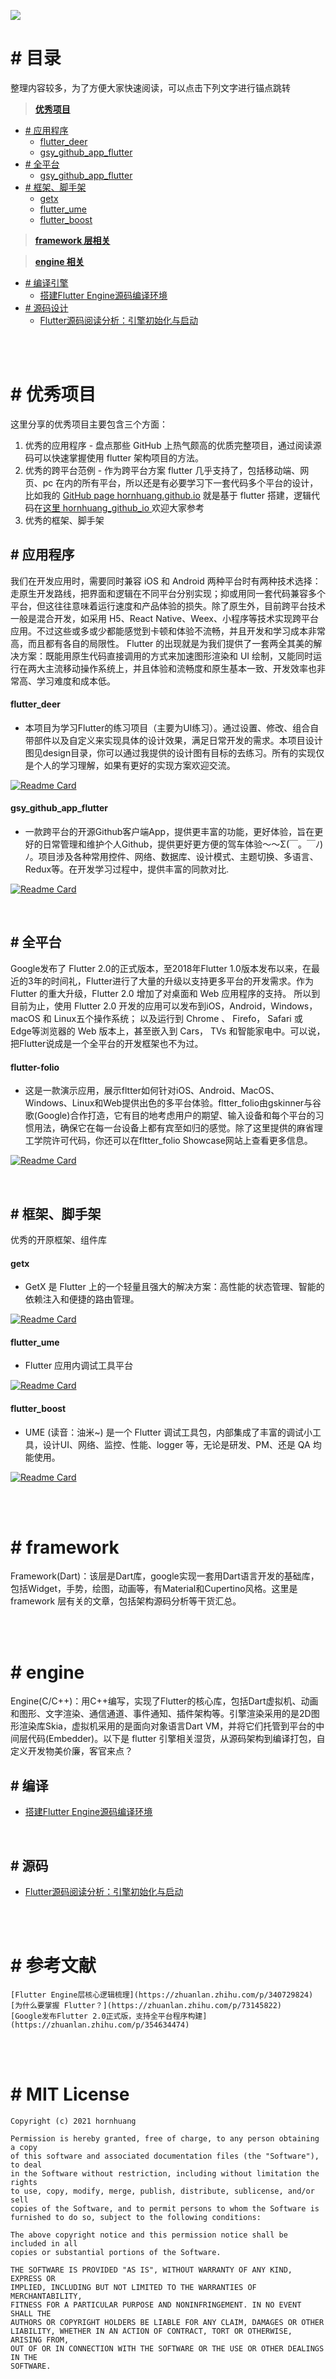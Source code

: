 ![](https://github.com/hornhuang/PictureRepository/blob/master/flutter_interviews/image_01.png)

# # 目录

整理内容较多，为了方便大家快速阅读，可以点击下列文字进行锚点跳转

> **[优秀项目](https://github.com/hornhuang/flutter_interviews/blob/master/README.md#-%E4%BC%98%E7%A7%80%E9%A1%B9%E7%9B%AE)**
- [# 应用程序](https://github.com/hornhuang/flutter_interviews/blob/master/README.md#-%E5%BA%94%E7%94%A8%E7%A8%8B%E5%BA%8F)
  - [flutter_deer](https://github.com/hornhuang/flutter_interviews/blob/master/README.md#flutter_deer)
  - [gsy_github_app_flutter](https://github.com/hornhuang/flutter_interviews/blob/master/README.md#gsy_github_app_flutter)
- [# 全平台](https://github.com/hornhuang/flutter_interviews/blob/master/README.md#-%E5%85%A8%E5%B9%B3%E5%8F%B0)
  - [gsy_github_app_flutter](https://github.com/hornhuang/flutter_interviews/blob/master/README.md#flutter-folio)
- [# 框架、脚手架](https://github.com/hornhuang/flutter_interviews/blob/master/README.md#-%E6%A1%86%E6%9E%B6%E8%84%9A%E6%89%8B%E6%9E%B6)
  - [getx](https://github.com/hornhuang/flutter_interviews/blob/master/README.md#getx)
  - [flutter_ume](https://github.com/hornhuang/flutter_interviews/blob/master/README.md#flutter_ume)
  - [flutter_boost](https://github.com/hornhuang/flutter_interviews/blob/master/README.md#flutter_boost)

> **[framework 层相关](https://github.com/hornhuang/flutter_interviews/blob/master/README.md#-framework)**

> **[engine 相关](https://github.com/hornhuang/flutter_interviews/blob/master/README.md#-engine)**
- [# 编译引擎](https://github.com/hornhuang/flutter_interviews/blob/master/README.md#-%E7%BC%96%E8%AF%91)
  - [搭建Flutter Engine源码编译环境](http://gityuan.com/2019/08/03/flutter_engine_setup/)
- [# 源码设计](https://github.com/hornhuang/flutter_interviews/blob/master/README.md#-%E6%BA%90%E7%A0%81)
  - [Flutter源码阅读分析：引擎初始化与启动](https://blog.csdn.net/dongzhong1990/article/details/105678124)

</br>
</br>

# # 优秀项目
这里分享的优秀项目主要包含三个方面：
1. 优秀的应用程序 - 盘点那些 GitHub 上热气颇高的优质完整项目，通过阅读源码可以快速掌握使用 flutter 架构项目的方法。
2. 优秀的跨平台范例 - 作为跨平台方案 flutter 几乎支持了，包括移动端、网页、pc 在内的所有平台，所以还是有必要学习下一套代码多个平台的设计，比如我的 [GitHub page hornhuang.github.io](https://hornhuang.github.io/) 就是基于 flutter 搭建，逻辑代码在[这里 hornhuang_github_io ](https://github.com/hornhuang/hornhuang_github_io)欢迎大家参考
3. 优秀的框架、脚手架

## # 应用程序

我们在开发应用时，需要同时兼容 iOS 和 Android 两种平台时有两种技术选择：走原生开发路线，把界面和逻辑在不同平台分别实现；抑或用同一套代码兼容多个平台，但这往往意味着运行速度和产品体验的损失。除了原生外，目前跨平台技术一般是混合开发，如采用 H5、React Native、Weex、小程序等技术实现跨平台应用。不过这些或多或少都能感觉到卡顿和体验不流畅，并且开发和学习成本非常高，而且都有各自的局限性。
Flutter 的出现就是为我们提供了一套两全其美的解决方案：既能用原生代码直接调用的方式来加速图形渲染和 UI 绘制，又能同时运行在两大主流移动操作系统上，并且体验和流畅度和原生基本一致、开发效率也非常高、学习难度和成本低。

#### flutter_deer
- 本项目为学习Flutter的练习项目（主要为UI练习）。通过设置、修改、组合自带部件以及自定义来实现具体的设计效果，满足日常开发的需求。本项目设计图见design目录，你可以通过我提供的设计图有目标的去练习。所有的实现仅是个人的学习理解，如果有更好的实现方案欢迎交流。

[![Readme Card](https://github-readme-stats.vercel.app/api/pin/?username=jonataslaw&repo=getx&show_owner=true)](https://github.com/simplezhli/flutter_deer)

#### gsy_github_app_flutter
- 一款跨平台的开源Github客户端App，提供更丰富的功能，更好体验，旨在更好的日常管理和维护个人Github，提供更好更方便的驾车体验～～Σ(￣。￣ﾉ)ﾉ。项目涉及各种常用控件、网络、数据库、设计模式、主题切换、多语言、Redux等。在开发学习过程中，提供丰富的同款对比.

[![Readme Card](https://github-readme-stats.vercel.app/api/pin/?username=CarGuo&repo=gsy_github_app_flutter&show_owner=true)](https://github.com/CarGuo/gsy_github_app_flutter)

</br>

## # 全平台

Google发布了 Flutter 2.0的正式版本，至2018年Flutter 1.0版本发布以来，在最近的3年的时间礼，Flutter进行了大量的升级以支持更多平台的开发需求。作为 Flutter 的重大升级，Flutter 2.0 增加了对桌面和 Web 应用程序的支持。
所以到目前为止，使用 Flutter 2.0 开发的应用可以发布到iOS，Android，Windows，macOS 和 Linux五个操作系统； 以及运行到 Chrome 、 Firefo， Safari 或 Edge等浏览器的 Web 版本上，甚至嵌入到 Cars， TVs 和智能家电中。可以说，把Flutter说成是一个全平台的开发框架也不为过。

#### flutter-folio
- 这是一款演示应用，展示fltter如何针对iOS、Android、MacOS、Windows、Linux和Web提供出色的多平台体验。fltter_folio由gskinner与谷歌(Google)合作打造，它有目的地考虑用户的期望、输入设备和每个平台的习惯用法，确保它在每一台设备上都有宾至如归的感觉。除了这里提供的麻省理工学院许可代码，你还可以在fltter_folio Showcase网站上查看更多信息。

[![Readme Card](https://github-readme-stats.vercel.app/api/pin/?username=gskinnerTeam&repo=flutter-folio&show_owner=true)](https://github.com/gskinnerTeam/flutter-folio)

</br>

## # 框架、脚手架

优秀的开原框架、组件库


#### getx
- GetX 是 Flutter 上的一个轻量且强大的解决方案：高性能的状态管理、智能的依赖注入和便捷的路由管理。

[![Readme Card](https://github-readme-stats.vercel.app/api/pin/?username=jonataslaw&repo=getx&show_owner=true)](https://github.com/jonataslaw/getx)


#### flutter_ume
- Flutter 应用内调试工具平台

[![Readme Card](https://github-readme-stats.vercel.app/api/pin/?username=bytedance&repo=flutter_ume&show_owner=true)](https://github.com/bytedance/flutter_ume)


#### flutter_boost
- UME (读音：油米~) 是一个 Flutter 调试工具包，内部集成了丰富的调试小工具，设计UI、网络、监控、性能、logger 等，无论是研发、PM、还是 QA 均能使用。

[![Readme Card](https://github-readme-stats.vercel.app/api/pin/?username=alibaba&repo=flutter_boost&show_owner=true)](https://github.com/alibaba/flutter_boost)

</br>
</br>

# # framework
Framework(Dart)：该层是Dart库，google实现一套用Dart语言开发的基础库，包括Widget，手势，绘图，动画等，有Material和Cupertino风格。这里是 framework 层有关的文章，包括架构源码分析等干货汇总。

</br>
</br>

# # engine
Engine(C/C++)：用C++编写，实现了Flutter的核心库，包括Dart虚拟机、动画和图形、文字渲染、通信通道、事件通知、插件架构等。引擎渲染采用的是2D图形渲染库Skia，虚拟机采用的是面向对象语言Dart VM，并将它们托管到平台的中间层代码(Embedder)。以下是 flutter 引擎相关湿货，从源码架构到编译打包，自定义开发物美价廉，客官来点？

## # 编译
- [搭建Flutter Engine源码编译环境](http://gityuan.com/2019/08/03/flutter_engine_setup/)

</br>

## # 源码
- [Flutter源码阅读分析：引擎初始化与启动](https://blog.csdn.net/dongzhong1990/article/details/105678124)

</br>
</br>

# # 参考文献

```
[Flutter Engine层核心逻辑梳理](https://zhuanlan.zhihu.com/p/340729824)
[为什么要掌握 Flutter？](https://zhuanlan.zhihu.com/p/73145822)
[Google发布Flutter 2.0正式版，支持全平台程序构建](https://zhuanlan.zhihu.com/p/354634474)
```

</br>
</br>

# # MIT License

```
Copyright (c) 2021 hornhuang

Permission is hereby granted, free of charge, to any person obtaining a copy
of this software and associated documentation files (the "Software"), to deal
in the Software without restriction, including without limitation the rights
to use, copy, modify, merge, publish, distribute, sublicense, and/or sell
copies of the Software, and to permit persons to whom the Software is
furnished to do so, subject to the following conditions:

The above copyright notice and this permission notice shall be included in all
copies or substantial portions of the Software.

THE SOFTWARE IS PROVIDED "AS IS", WITHOUT WARRANTY OF ANY KIND, EXPRESS OR
IMPLIED, INCLUDING BUT NOT LIMITED TO THE WARRANTIES OF MERCHANTABILITY,
FITNESS FOR A PARTICULAR PURPOSE AND NONINFRINGEMENT. IN NO EVENT SHALL THE
AUTHORS OR COPYRIGHT HOLDERS BE LIABLE FOR ANY CLAIM, DAMAGES OR OTHER
LIABILITY, WHETHER IN AN ACTION OF CONTRACT, TORT OR OTHERWISE, ARISING FROM,
OUT OF OR IN CONNECTION WITH THE SOFTWARE OR THE USE OR OTHER DEALINGS IN THE
SOFTWARE.
```
